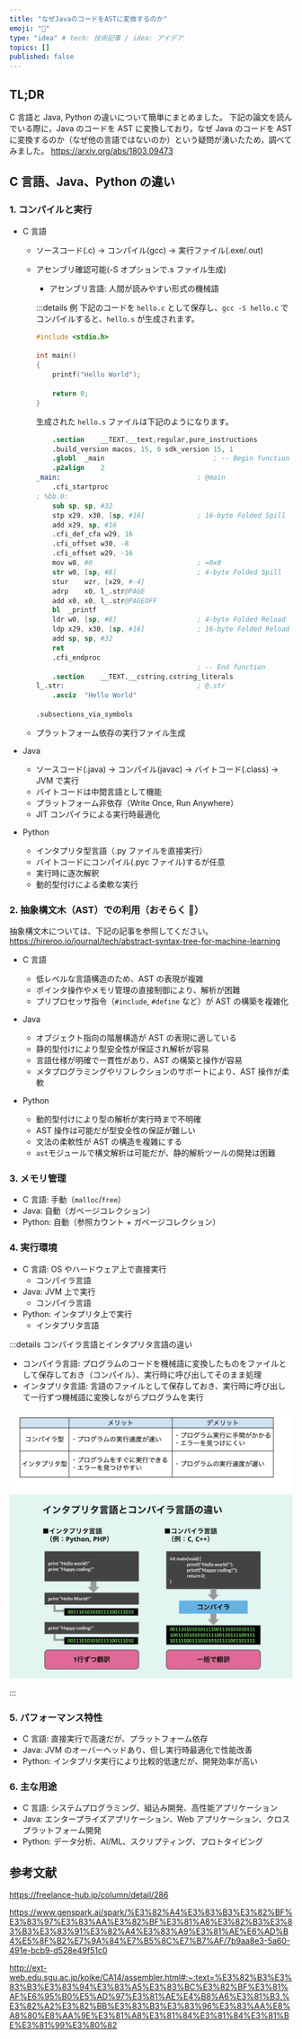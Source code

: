 ```yaml
---
title: "なぜJavaのコードをASTに変換するのか"
emoji: "🤔"
type: "idea" # tech: 技術記事 / idea: アイデア
topics: []
published: false
---
```


## TL;DR

C 言語と Java, Python の違いについて簡単にまとめました。
下記の論文を読んでいる際に，Java のコードを AST に変換しており，なぜ Java のコードを AST に変換するのか（なぜ他の言語ではないのか）という疑問が湧いたため，調べてみました。
https://arxiv.org/abs/1803.09473

## C 言語、Java、Python の違い

### 1. コンパイルと実行

- C 言語

  - ソースコード(.c) → コンパイル(gcc) → 実行ファイル(.exe/.out)
  - アセンブリ確認可能(-S オプションで.s ファイル生成)

    - アセンブリ言語: 人間が読みやすい形式の機械語

    :::details 例
    下記のコードを `hello.c` として保存し、`gcc -S hello.c` でコンパイルすると、`hello.s` が生成されます。

    ```c
    #include <stdio.h>

    int main()
    {
        printf("Hello World");

        return 0;
    }
    ```

    生成された `hello.s` ファイルは下記のようになります。

    ```s
        .section	__TEXT,__text,regular,pure_instructions
        .build_version macos, 15, 0	sdk_version 15, 1
        .globl	_main                           ; -- Begin function main
        .p2align	2
    _main:                                  ; @main
        .cfi_startproc
    ; %bb.0:
        sub	sp, sp, #32
        stp	x29, x30, [sp, #16]             ; 16-byte Folded Spill
        add	x29, sp, #16
        .cfi_def_cfa w29, 16
        .cfi_offset w30, -8
        .cfi_offset w29, -16
        mov	w8, #0                          ; =0x0
        str	w8, [sp, #8]                    ; 4-byte Folded Spill
        stur	wzr, [x29, #-4]
        adrp	x0, l_.str@PAGE
        add	x0, x0, l_.str@PAGEOFF
        bl	_printf
        ldr	w0, [sp, #8]                    ; 4-byte Folded Reload
        ldp	x29, x30, [sp, #16]             ; 16-byte Folded Reload
        add	sp, sp, #32
        ret
        .cfi_endproc
                                            ; -- End function
        .section	__TEXT,__cstring,cstring_literals
    l_.str:                                 ; @.str
        .asciz	"Hello World"

    .subsections_via_symbols
    ```

  - プラットフォーム依存の実行ファイル生成

- Java

  - ソースコード(.java) → コンパイル(javac) → バイトコード(.class) → JVM で実行
  - バイトコードは中間言語として機能
  - プラットフォーム非依存（Write Once, Run Anywhere）
  - JIT コンパイラによる実行時最適化

- Python
  - インタプリタ型言語（.py ファイルを直接実行）
  - バイトコードにコンパイル(.pyc ファイル)するが任意
  - 実行時に逐次解釈
  - 動的型付けによる柔軟な実行

### 2. 抽象構文木（AST）での利用（おそらく 🤔）

抽象構文木については、下記の記事を参照してください。
https://hireroo.io/journal/tech/abstract-syntax-tree-for-machine-learning

- C 言語

  - 低レベルな言語構造のため、AST の表現が複雑
  - ポインタ操作やメモリ管理の直接制御により、解析が困難
  - プリプロセッサ指令（`#include`, `#define` など）が AST の構築を複雑化

- Java

  - オブジェクト指向の階層構造が AST の表現に適している
  - 静的型付けにより型安全性が保証され解析が容易
  - 言語仕様が明確で一貫性があり、AST の構築と操作が容易
  - メタプログラミングやリフレクションのサポートにより、AST 操作が柔軟

- Python
  - 動的型付けにより型の解析が実行時まで不明確
  - AST 操作は可能だが型安全性の保証が難しい
  - 文法の柔軟性が AST の構造を複雑にする
  - `ast`モジュールで構文解析は可能だが、静的解析ツールの開発は困難

### 3. メモリ管理

- C 言語: 手動（`malloc`/`free`）
- Java: 自動（ガベージコレクション）
- Python: 自動（参照カウント + ガベージコレクション）

### 4. 実行環境

- C 言語: OS やハードウェア上で直接実行
  - コンパイラ言語
- Java: JVM 上で実行
  - コンパイラ言語
- Python: インタプリタ上で実行
  - インタプリタ言語

:::details コンパイラ言語とインタプリタ言語の違い

- コンパイラ言語: プログラムのコードを機械語に変換したものをファイルとして保存しておき（コンパイル）、実行時に呼び出してそのまま処理
- インタプリタ言語: 言語のファイルとして保存しておき、実行時に呼び出して一行ずつ機械語に変換しながらプログラムを実行

![](/images/2024-12-06-diff-c-java/diff_table.jpg)
![](/images/2024-12-06-diff-c-java/diff_flow.jpg)

:::

### 5. パフォーマンス特性

- C 言語: 直接実行で高速だが、プラットフォーム依存
- Java: JVM のオーバーヘッドあり、但し実行時最適化で性能改善
- Python: インタプリタ実行により比較的低速だが、開発効率が高い

### 6. 主な用途

- C 言語: システムプログラミング、組込み開発、高性能アプリケーション
- Java: エンタープライズアプリケーション、Web アプリケーション、クロスプラットフォーム開発
- Python: データ分析、AI/ML、スクリプティング、プロトタイピング

## 参考文献

https://freelance-hub.jp/column/detail/286

https://www.genspark.ai/spark/%E3%82%A4%E3%83%B3%E3%82%BF%E3%83%97%E3%83%AA%E3%82%BF%E3%81%A8%E3%82%B3%E3%83%B3%E3%83%91%E3%82%A4%E3%83%A9%E3%81%AE%E6%AD%B4%E5%8F%B2%E7%9A%84%E7%B5%8C%E7%B7%AF/7b9aa8e3-5a60-491e-bcb9-d528e49f51c0

http://ext-web.edu.sgu.ac.jp/koike/CA14/assembler.html#:~:text=%E3%82%B3%E3%83%B3%E3%83%94%E3%83%A5%E3%83%BC%E3%82%BF%E3%81%AF%E6%95%B0%E5%AD%97%E3%81%AE%E4%B8%A6%E3%81%B3,%E3%82%A2%E3%82%BB%E3%83%B3%E3%83%96%E3%83%AA%E8%A8%80%E8%AA%9E%E3%81%A8%E3%81%84%E3%81%84%E3%81%BE%E3%81%99%E3%80%82
